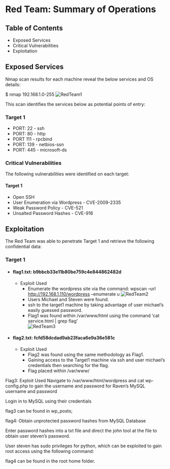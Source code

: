 # Red Team: Summary of Operations
## Table of Contents
- Exposed Services
- Critical Vulnerabilities
- Exploitation

## Exposed Services
Nmap scan results for each machine reveal the below services and OS details:

$ nmap 192.168.1.0-255
![RedTeam1](https://user-images.githubusercontent.com/93553144/222001432-2895c723-6900-4d42-befd-125cac93a079.png)


This scan identifies the services below as potential points of entry:
### Target 1
- PORT: 22 - ssh
- PORT: 80 - http
- PORT 111 - rpcbind
- PORT: 139 - netbios-ssn
- PORT: 445 - microsoft-ds
### Critical Vulnerabilities
The following vulnerabilities were identified on each target:
#### Target 1
- Open SSH
- User Enumeration via Wordpress - CVE-2009-2335 
- Weak Password Policy - CVE-521
- Unsalted Password Hashes - CVE-916
## Exploitation
The Red Team was able to penetrate Target 1 and retrieve the following confidential data:
### Target 1
- #### flag1.txt: b9bbcb33e11b80be759c4e844862482d
  - Exploit Used
    - Enumerate the wordpress site via the command: wpscan –url http://192.168.1.110/wordpress –enumerate u
![RedTeam2](https://user-images.githubusercontent.com/93553144/222002593-b5140f1f-70cd-4b69-bd85-b5e5f5614afc.png)
    - Users Michael and Steven were found.
    - ssh to the target1 machine by taking advantage of user michael’s easily guessed password.
    - Flag1 was found within /var/www/html using the command ‘cat service.html | grep flag’   
    ![RedTeam3](https://user-images.githubusercontent.com/93553144/222002718-3701b525-a6a2-4fdf-afce-4cc6609a56b4.png)


- #### flag2.txt: fcfd58dcdad9ab23faca6e9a36e581c
  - Exploit Used
    - Flag2 was found using the same methodology as Flag1.
    - Gaining access to the Target1 machine via ssh and user michael’s credentials then searching for the flag.
    - Flag placed within /var/www/

Flag3:
Exploit Used
Navigate to /var/www/html/wordpress and cat wp-config.php to gain the username and password for Raven’s MySQL username and password

Login in to MySQL using their credentials

flag3 can be found in wp_posts;

flag4: 
Obtain unprotected password hashes from  MySQL Database

Enter password hashes into a txt file and direct the john tool at the file to obtain user steven’s password.


User steven has sudo privileges for python, which can be exploited to gain root access using the following command:

flag4 can be found in the root home folder.



